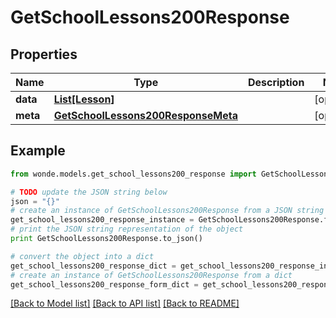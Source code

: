 # GetSchoolLessons200Response


## Properties
Name | Type | Description | Notes
------------ | ------------- | ------------- | -------------
**data** | [**List[Lesson]**](Lesson.md) |  | [optional] 
**meta** | [**GetSchoolLessons200ResponseMeta**](GetSchoolLessons200ResponseMeta.md) |  | [optional] 

## Example

```python
from wonde.models.get_school_lessons200_response import GetSchoolLessons200Response

# TODO update the JSON string below
json = "{}"
# create an instance of GetSchoolLessons200Response from a JSON string
get_school_lessons200_response_instance = GetSchoolLessons200Response.from_json(json)
# print the JSON string representation of the object
print GetSchoolLessons200Response.to_json()

# convert the object into a dict
get_school_lessons200_response_dict = get_school_lessons200_response_instance.to_dict()
# create an instance of GetSchoolLessons200Response from a dict
get_school_lessons200_response_form_dict = get_school_lessons200_response.from_dict(get_school_lessons200_response_dict)
```
[[Back to Model list]](../README.md#documentation-for-models) [[Back to API list]](../README.md#documentation-for-api-endpoints) [[Back to README]](../README.md)


